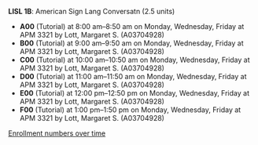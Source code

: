 **LISL 1B**: American Sign Lang Conversatn (2.5 units)

- **A00** (Tutorial) at 8:00 am–8:50 am on Monday, Wednesday, Friday at APM 3321 by Lott, Margaret S. (A03704928)
- **B00** (Tutorial) at 9:00 am–9:50 am on Monday, Wednesday, Friday at APM 3321 by Lott, Margaret S. (A03704928)
- **C00** (Tutorial) at 10:00 am–10:50 am on Monday, Wednesday, Friday at APM 3321 by Lott, Margaret S. (A03704928)
- **D00** (Tutorial) at 11:00 am–11:50 am on Monday, Wednesday, Friday at APM 3321 by Lott, Margaret S. (A03704928)
- **E00** (Tutorial) at 12:00 pm–12:50 pm on Monday, Wednesday, Friday at APM 3321 by Lott, Margaret S. (A03704928)
- **F00** (Tutorial) at 1:00 pm–1:50 pm on Monday, Wednesday, Friday at APM 3321 by Lott, Margaret S. (A03704928)

[Enrollment numbers over time](./LISL1B.tsv)
